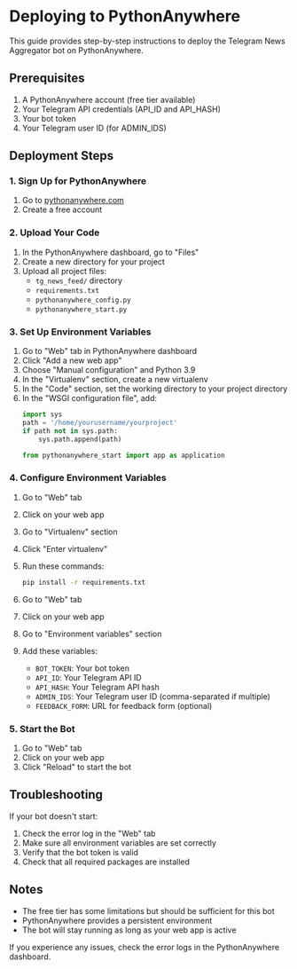 # Deploying to PythonAnywhere

This guide provides step-by-step instructions to deploy the Telegram News Aggregator bot on PythonAnywhere.

## Prerequisites

1. A PythonAnywhere account (free tier available)
2. Your Telegram API credentials (API_ID and API_HASH)
3. Your bot token
4. Your Telegram user ID (for ADMIN_IDS)

## Deployment Steps

### 1. Sign Up for PythonAnywhere

1. Go to [pythonanywhere.com](https://www.pythonanywhere.com)
2. Create a free account

### 2. Upload Your Code

1. In the PythonAnywhere dashboard, go to "Files"
2. Create a new directory for your project
3. Upload all project files:
   - `tg_news_feed/` directory
   - `requirements.txt`
   - `pythonanywhere_config.py`
   - `pythonanywhere_start.py`

### 3. Set Up Environment Variables

1. Go to "Web" tab in PythonAnywhere dashboard
2. Click "Add a new web app"
3. Choose "Manual configuration" and Python 3.9
4. In the "Virtualenv" section, create a new virtualenv
5. In the "Code" section, set the working directory to your project directory
6. In the "WSGI configuration file", add:
   ```python
   import sys
   path = '/home/yourusername/yourproject'
   if path not in sys.path:
       sys.path.append(path)
   
   from pythonanywhere_start import app as application
   ```

### 4. Configure Environment Variables

1. Go to "Web" tab
2. Click on your web app
3. Go to "Virtualenv" section
4. Click "Enter virtualenv"
5. Run these commands:
   ```bash
   pip install -r requirements.txt
   ```

6. Go to "Web" tab
7. Click on your web app
8. Go to "Environment variables" section
9. Add these variables:
   - `BOT_TOKEN`: Your bot token
   - `API_ID`: Your Telegram API ID
   - `API_HASH`: Your Telegram API hash
   - `ADMIN_IDS`: Your Telegram user ID (comma-separated if multiple)
   - `FEEDBACK_FORM`: URL for feedback form (optional)

### 5. Start the Bot

1. Go to "Web" tab
2. Click on your web app
3. Click "Reload" to start the bot

## Troubleshooting

If your bot doesn't start:

1. Check the error log in the "Web" tab
2. Make sure all environment variables are set correctly
3. Verify that the bot token is valid
4. Check that all required packages are installed

## Notes

- The free tier has some limitations but should be sufficient for this bot
- PythonAnywhere provides a persistent environment
- The bot will stay running as long as your web app is active

If you experience any issues, check the error logs in the PythonAnywhere dashboard. 